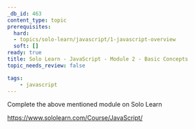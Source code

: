 ```yaml
---
_db_id: 463
content_type: topic
prerequisites:
  hard:
  - topics/solo-learn/javascript/1-javascript-overview
  soft: []
ready: true
title: Solo Learn - JavaScript - Module 2 - Basic Concepts
topic_needs_review: false

tags:
    - javascript
---
```


Complete the above mentioned module on Solo Learn

https://www.sololearn.com/Course/JavaScript/